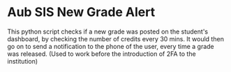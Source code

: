 # Aub SIS New Grade Alert
This python script checks if a new grade was posted on the student's dashboard, by checking the number of credits every 30 mins.
It would then go on to send a notification to the phone of the user, every time a grade was released.
(Used to work before the introduction of 2FA to the institution)
